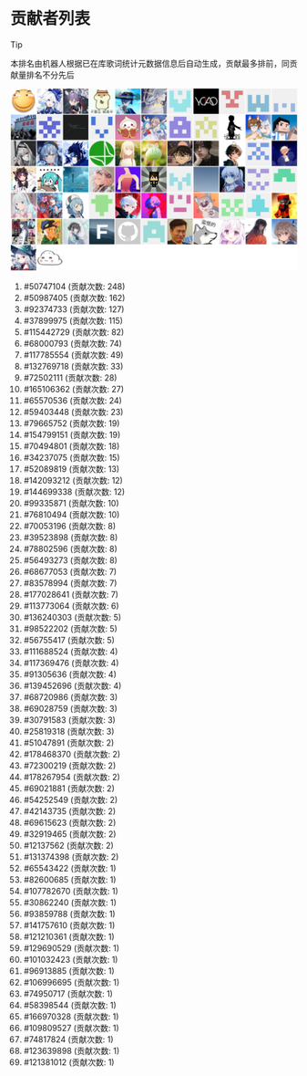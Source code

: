 # 贡献者列表

> [!TIP]
> 本排名由机器人根据已在库歌词统计元数据信息后自动生成，贡献最多排前，同贡献量排名不分先后

![贡献者头像画廊](./CONTRIBUTORS.svg)

1. #50747104 (贡献次数: 248)
2. #50987405 (贡献次数: 162)
3. #92374733 (贡献次数: 127)
4. #37899975 (贡献次数: 115)
5. #115442729 (贡献次数: 82)
6. #68000793 (贡献次数: 74)
7. #117785554 (贡献次数: 49)
8. #132769718 (贡献次数: 33)
9. #72502111 (贡献次数: 28)
10. #165106362 (贡献次数: 27)
11. #65570536 (贡献次数: 24)
12. #59403448 (贡献次数: 23)
13. #79665752 (贡献次数: 19)
14. #154799151 (贡献次数: 19)
15. #70494801 (贡献次数: 18)
16. #34237075 (贡献次数: 15)
17. #52089819 (贡献次数: 13)
18. #142093212 (贡献次数: 12)
19. #144699338 (贡献次数: 12)
20. #99335871 (贡献次数: 10)
21. #76810494 (贡献次数: 10)
22. #70053196 (贡献次数: 8)
23. #39523898 (贡献次数: 8)
24. #78802596 (贡献次数: 8)
25. #56493273 (贡献次数: 8)
26. #68677053 (贡献次数: 7)
27. #83578994 (贡献次数: 7)
28. #177028641 (贡献次数: 7)
29. #113773064 (贡献次数: 6)
30. #136240303 (贡献次数: 5)
31. #98522202 (贡献次数: 5)
32. #56755417 (贡献次数: 5)
33. #111688524 (贡献次数: 4)
34. #117369476 (贡献次数: 4)
35. #91305636 (贡献次数: 4)
36. #139452696 (贡献次数: 4)
37. #68720986 (贡献次数: 3)
38. #69028759 (贡献次数: 3)
39. #30791583 (贡献次数: 3)
40. #25819318 (贡献次数: 3)
41. #51047891 (贡献次数: 2)
42. #178468370 (贡献次数: 2)
43. #72300219 (贡献次数: 2)
44. #178267954 (贡献次数: 2)
45. #69021881 (贡献次数: 2)
46. #54252549 (贡献次数: 2)
47. #42143735 (贡献次数: 2)
48. #69615623 (贡献次数: 2)
49. #32919465 (贡献次数: 2)
50. #12137562 (贡献次数: 2)
51. #131374398 (贡献次数: 2)
52. #65543422 (贡献次数: 1)
53. #82600685 (贡献次数: 1)
54. #107782670 (贡献次数: 1)
55. #30862240 (贡献次数: 1)
56. #93859788 (贡献次数: 1)
57. #141757610 (贡献次数: 1)
58. #121210361 (贡献次数: 1)
59. #129690529 (贡献次数: 1)
60. #101032423 (贡献次数: 1)
61. #96913885 (贡献次数: 1)
62. #106996695 (贡献次数: 1)
63. #74950717 (贡献次数: 1)
64. #58398544 (贡献次数: 1)
65. #166970328 (贡献次数: 1)
66. #109809527 (贡献次数: 1)
67. #74817824 (贡献次数: 1)
68. #123639898 (贡献次数: 1)
69. #121381012 (贡献次数: 1)
